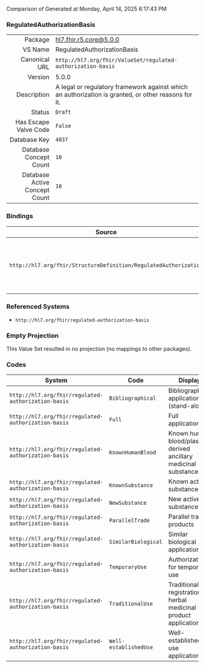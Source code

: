 Comparison of 
Generated at Monday, April 14, 2025 6:17:43 PM

### RegulatedAuthorizationBasis

|      |     |
| ---: | --- |
| Package | hl7.fhir.r5.core@5.0.0 |
| VS Name | RegulatedAuthorizationBasis |
| Canonical URL | `http://hl7.org/fhir/ValueSet/regulated-authorization-basis` |
| Version | 5.0.0 |
| Description | A legal or regulatory framework against which an authorization is granted, or other reasons for it. |
| Status | `Draft` |
| Has Escape Valve Code | `False` |
| Database Key | `4837` |
| Database Concept Count | `10` |
| Database Active Concept Count | `10` |
### Bindings

| Source | Element | Binding | Strength | Element Short |
| ------ | ------- | ------- | -------- | ------------- |
| `http://hl7.org/fhir/StructureDefinition/RegulatedAuthorization` | `RegulatedAuthorization.basis` | `http://hl7.org/fhir/ValueSet/regulated-authorization-basis` | `Example` | The legal/regulatory framework or reasons under which this authorization is granted |

### Referenced Systems

* `http://hl7.org/fhir/regulated-authorization-basis`
### Empty Projection

This Value Set resulted in no projection (no mappings to other packages).

### Codes

| System | Code | Display |
| ------ | ---- | ------- |
| `http://hl7.org/fhir/regulated-authorization-basis` | `Bibliographical` | Bibliographical application (stand-alone) |
| `http://hl7.org/fhir/regulated-authorization-basis` | `Full` | Full application |
| `http://hl7.org/fhir/regulated-authorization-basis` | `KnownHumanBlood` | Known human blood/plasma derived ancillary medicinal substance |
| `http://hl7.org/fhir/regulated-authorization-basis` | `KnownSubstance` | Known active substance |
| `http://hl7.org/fhir/regulated-authorization-basis` | `NewSubstance` | New active substance |
| `http://hl7.org/fhir/regulated-authorization-basis` | `ParallelTrade` | Parallel traded products |
| `http://hl7.org/fhir/regulated-authorization-basis` | `SimilarBiological` | Similar biological application |
| `http://hl7.org/fhir/regulated-authorization-basis` | `TemporaryUse` | Authorizations for temporary use |
| `http://hl7.org/fhir/regulated-authorization-basis` | `TraditionalUse` | Traditional use registration for herbal medicinal product application |
| `http://hl7.org/fhir/regulated-authorization-basis` | `Well-establishedUse` | Well-established use application |

